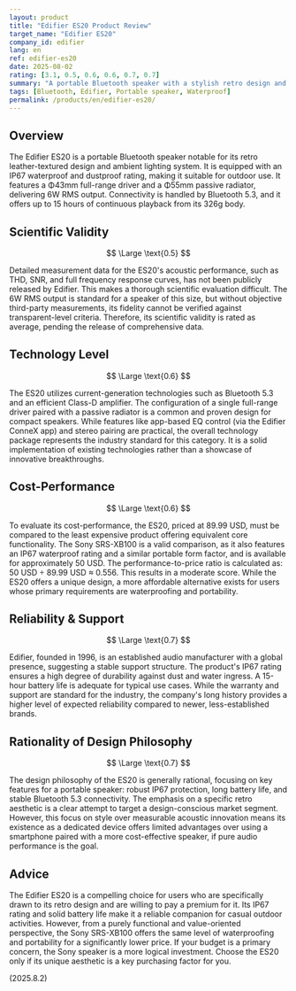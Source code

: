```yaml
---
layout: product
title: "Edifier ES20 Product Review"
target_name: "Edifier ES20"
company_id: edifier
lang: en
ref: edifier-es20
date: 2025-08-02
rating: [3.1, 0.5, 0.6, 0.6, 0.7, 0.7]
summary: "A portable Bluetooth speaker with a stylish retro design and IP67 waterproofing. It offers solid standard features, but its cost-performance is moderate when compared to equivalent, more affordable alternatives."
tags: [Bluetooth, Edifier, Portable speaker, Waterproof]
permalink: /products/en/edifier-es20/
---
```

## Overview

The Edifier ES20 is a portable Bluetooth speaker notable for its retro leather-textured design and ambient lighting system. It is equipped with an IP67 waterproof and dustproof rating, making it suitable for outdoor use. It features a Φ43mm full-range driver and a Φ55mm passive radiator, delivering 6W RMS output. Connectivity is handled by Bluetooth 5.3, and it offers up to 15 hours of continuous playback from its 326g body.

## Scientific Validity

$$ \Large \text{0.5} $$

Detailed measurement data for the ES20's acoustic performance, such as THD, SNR, and full frequency response curves, has not been publicly released by Edifier. This makes a thorough scientific evaluation difficult. The 6W RMS output is standard for a speaker of this size, but without objective third-party measurements, its fidelity cannot be verified against transparent-level criteria. Therefore, its scientific validity is rated as average, pending the release of comprehensive data.

## Technology Level

$$ \Large \text{0.6} $$

The ES20 utilizes current-generation technologies such as Bluetooth 5.3 and an efficient Class-D amplifier. The configuration of a single full-range driver paired with a passive radiator is a common and proven design for compact speakers. While features like app-based EQ control (via the Edifier ConneX app) and stereo pairing are practical, the overall technology package represents the industry standard for this category. It is a solid implementation of existing technologies rather than a showcase of innovative breakthroughs.

## Cost-Performance

$$ \Large \text{0.6} $$

To evaluate its cost-performance, the ES20, priced at 89.99 USD, must be compared to the least expensive product offering equivalent core functionality. The Sony SRS-XB100 is a valid comparison, as it also features an IP67 waterproof rating and a similar portable form factor, and is available for approximately 50 USD. The performance-to-price ratio is calculated as: 50 USD ÷ 89.99 USD ≈ 0.556. This results in a moderate score. While the ES20 offers a unique design, a more affordable alternative exists for users whose primary requirements are waterproofing and portability.

## Reliability & Support

$$ \Large \text{0.7} $$

Edifier, founded in 1996, is an established audio manufacturer with a global presence, suggesting a stable support structure. The product's IP67 rating ensures a high degree of durability against dust and water ingress. A 15-hour battery life is adequate for typical use cases. While the warranty and support are standard for the industry, the company's long history provides a higher level of expected reliability compared to newer, less-established brands.

## Rationality of Design Philosophy

$$ \Large \text{0.7} $$

The design philosophy of the ES20 is generally rational, focusing on key features for a portable speaker: robust IP67 protection, long battery life, and stable Bluetooth 5.3 connectivity. The emphasis on a specific retro aesthetic is a clear attempt to target a design-conscious market segment. However, this focus on style over measurable acoustic innovation means its existence as a dedicated device offers limited advantages over using a smartphone paired with a more cost-effective speaker, if pure audio performance is the goal.

## Advice

The Edifier ES20 is a compelling choice for users who are specifically drawn to its retro design and are willing to pay a premium for it. Its IP67 rating and solid battery life make it a reliable companion for casual outdoor activities. However, from a purely functional and value-oriented perspective, the Sony SRS-XB100 offers the same level of waterproofing and portability for a significantly lower price. If your budget is a primary concern, the Sony speaker is a more logical investment. Choose the ES20 only if its unique aesthetic is a key purchasing factor for you.

(2025.8.2)
